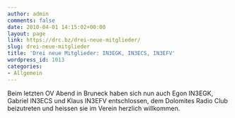 ```yaml
---
author: admin
comments: false
date: 2010-04-01 14:15:02+00:00
layout: page
link: https://drc.bz/drei-neue-mitglieder/
slug: drei-neue-mitglieder
title: 'Drei neue Mitglieder: IN3EGK, IN3ECS, IN3EFV'
wordpress_id: 1013
categories:
- Allgemein
---
```


Beim letzten OV Abend in Bruneck haben sich nun auch Egon IN3EGK, Gabriel IN3ECS und Klaus IN3EFV entschlossen, dem Dolomites Radio Club beizutreten und heissen sie im Verein herzlich willkommen.
